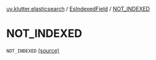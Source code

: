[uy.klutter.elasticsearch](../index.md) / [EsIndexedField](index.md) / [NOT_INDEXED](.)


# NOT_INDEXED
<code>NOT_INDEXED</code> [(source)](https://github.com/kohesive/klutter/blob/master/elasticsearch-jdk7/src/main/kotlin/uy/klutter/elasticsearch/Mappings.kt#L19)<br/>

